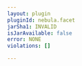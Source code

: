 ```yaml
---
layout: plugin
pluginId: nebula.facet
jarSha1: INVALID
isJarAvailable: false
error: NONE
violations: []

---
```

